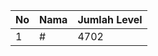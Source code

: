 | No | Nama            | Jumlah Level |
|----|-----------------|--------------|
| 1  | #    |    4702        |

